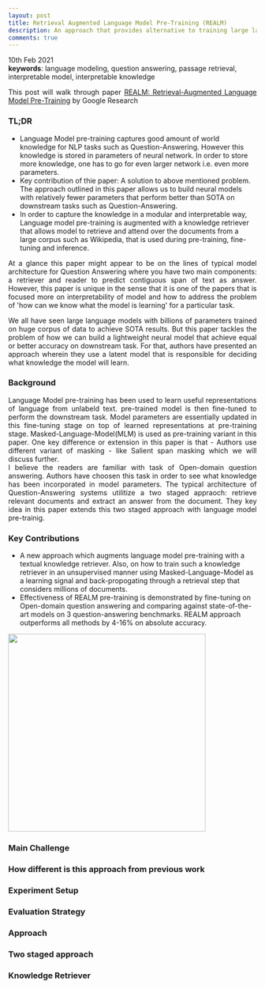 ```yaml
---
layout: post
title: Retrieval Augmented Language Model Pre-Training (REALM)
description: An approach that provides alternative to training large language models that capture world knowledge in model parameters. To capture knowledge in modular and interpretable way, language model is augmented with a knowledge retriever that allows language model to retrieve and attend over documents from a large corpus for pre-training and fine tuning tasks.
comments: true
---
```

<!-- Mathjax Support -->
<script type="text/javascript" async
  src="https://cdn.mathjax.org/mathjax/latest/MathJax.js?config=TeX-MML-AM_CHTML">
</script>
10th Feb 2021<br/>
<b>keywords</b>: language modeling, question answering, passage retrieval, interpretable model, interpretable knowledge<br />

<p align="justify">
    This post will walk through paper <a href="https://arxiv.org/abs/2002.08909">REALM: Retrieval-Augmented Language Model Pre-Training</a> by Google Research
</a>
</p>
<h3>TL;DR</h3>
<p align="justify">
<ul>
    <li>
        Language Model pre-training captures good amount of world knowledge for NLP tasks such as Question-Answering. However this knowledge is stored in parameters of neural network. In order to store more knowledge, one has to go for even larger network i.e. even more parameters.
    </li>
    <li>
        Key contribution of thie paper: A solution to above mentioned problem. The approach outlined in this paper allows us to build neural models with relatively fewer parameters that perform better than SOTA on downstream tasks such as Question-Answering.
    </li>
    <li>
        In order to capture the knowledge in a modular and interpretable way, Language model pre-training is augmented with a knowledge retriever that allows model to retrieve and attend over the documents from a large corpus such as Wikipedia, that is used during pre-training, fine-tuning and inference.
    </li>
</ul>
</p>
<p align="justify">
    At a glance this paper might appear to be on the lines of typical model architecture for Question Answering where you have two main components: a retriever and reader to predict contiguous span of text as answer. However, this paper is unique in the sense that it is one of the papers that is focused more on interpretability of model and how to address the problem of 'how can we know what the model is learning' for a particular task.
</p>
<p align="justify">
    We all have seen large language models with billions of parameters trained on huge corpus of data to achieve SOTA results. But this paper tackles the problem of how we can build a lightweight neural model that achieve equal or better accuracy on downstream task. For that, authors have presented an approach wherein they use a latent model that is responsible for deciding what knowledge the model will learn.
<br/>
</p>

<h3>Background</h3>
<p align="justify">
    Language Model pre-training has been used to learn useful representations of language from unlabeld text. pre-trained model is then fine-tuned to perform the downstream task. Model parameters are essentially updated in this fine-tuning stage on top of learned representations at pre-training stage. Masked-Language-Model(MLM) is used as pre-training variant in this paper. One key difference or extension in this paper is that - Authors use different variant of masking - like Salient span masking which we will discuss further.
    <br/>
    I believe the readers are familiar with task of Open-domain question answering. Authors have choosen this task in order to see what knowledge has been incorporated in model parameters. The typical architecture of Question-Answering systems utilitize a two staged appraoch: retrieve relevant documents and extract an answer from the document. They key idea in this paper extends this two staged approach with language model pre-trainig.
</p>
<h3>Key Contributions</h3>
<p align="justify">
<ul>
    <li>
        A new approach which augments language model pre-training with a textual knowledge retriever. Also, on how to train such a knowledge retriever in an unsupervised manner using Masked-Language-Model as a learning signal and back-propogating through a retrieval step that considers millions of documents.
    </li>
    <li>
        Effectiveness of REALM pre-training is demonstrated by fine-tuning on Open-domain question answering and comparing against state-of-the-art models on 3 question-answering benchmarks. REALM approach outperforms all methods by 4-16% on absolute accuracy.
    </li>
</ul>
</p>
<img width="400px" src="{{ site.baseurl }}/assets/img/blog/realm_approach.png"/><br/>

<h3>Main Challenge</h3>
<p align="justify">

</p>

<h3>How different is this approach from previous work</h3>
<p align="justify">

</p>

<h3>Experiment Setup</h3>
<p align="justify">

</p>

<h3>Evaluation Strategy</h3>
<p align="justify">

</p>

<h3>Approach</h3>
<p align="justify">

</p>

<h3>Two staged approach</h3>
<p align="justify">

</p>

<h3>Knowledge Retriever</h3>
<p align="justify">

</p>
